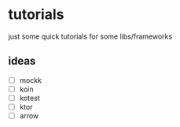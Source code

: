 # tutorials

just some quick tutorials for some libs/frameworks

## ideas

* [ ] mockk
* [ ] koin
* [ ] kotest
* [ ] ktor
* [ ] arrow
